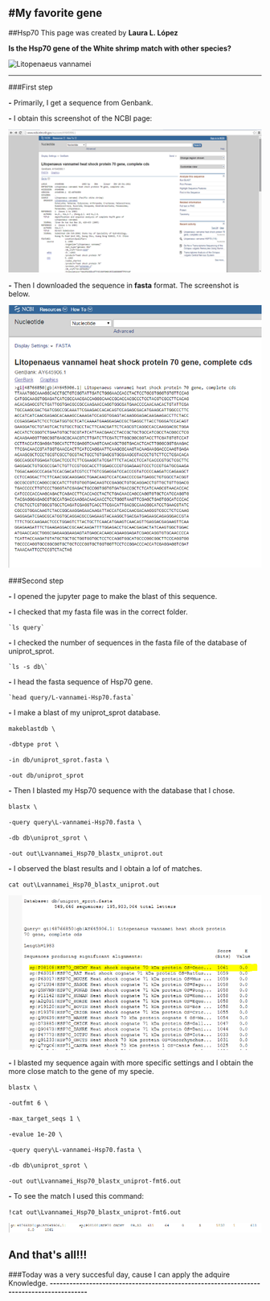 #My favorite gene
---
##Hsp70
This page was created by **Laura L. López**

**Is the Hsp70 gene of the White shrimp match with other species?** 

![Litopenaeus vannamei](http://4.bp.blogspot.com/-MJDZVDXjc10/VWKr4-V85tI/AAAAAAACHkc/ovh3IzXv7sw/s1600/Litopenaeus%2Bvannamei%2B01.jpg)

********


###First step

**-** Primarily, I get a sequence from Genbank.

**-** I obtain this screenshot of the NCBI page:

![NCBI search](Imagen1.png)

**-** Then I downloaded the sequence in **fasta** format. The screenshot is below.

![Fasta Sequence](Image2.png)


###Second step

**-** I opened the jupyter page to make the blast of this sequence.

**-** I checked that my fasta file was in the correct folder.

	`ls query`

**-** I checked the number of sequences in the fasta file of the database of uniprot_sprot.
	
	`ls -s db\`

**-** I head the fasta sequence of Hsp70 gene.

	`head query/L-vannamei-Hsp70.fasta`

**-** I make a blast of my uniprot_sprot database.

`makeblastdb \`

`-dbtype prot \`

`-in db/uniprot_sprot.fasta \`

`-out db/uniprot_sprot` 

**-** Then I blasted my Hsp70 sequence with the database that I chose.

`blastx \`

`-query query\L-vannamei-Hsp70.fasta \`

`-db db\uniprot_sprot \`

`-out out\Lvannamei_Hsp70_blastx_uniprot.out`

**-** I observed the blast results and I obtain a lof of matches.

`cat out\Lvannamei_Hsp70_blastx_uniprot.out`

![Matches](Imagen3.png)


**-** I blasted my sequence again with more specific settings and I obtain the more close match to the gene of my specie.

`blastx \`

`-outfmt 6 \`

`-max_target_seqs 1 \`

`-evalue 1e-20 \`

`-query query\L-vannamei-Hsp70.fasta \`

`-db db\uniprot_sprot \`

`-out out\Lvannamei_Hsp70_blastx_uniprot-fmt6.out`

**-** To see the match I used this command:

`!cat out\Lvannamei_Hsp70_blastx_uniprot-fmt6.out`

![Match](Imagen4.png)


And that's all!!!
---


###Today was a very succesful day, cause I can apply the adquire Knowledge.
**----------------------------------------------------------------------------------------**



 















